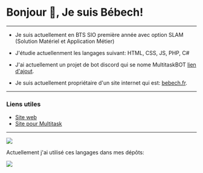 # Bonjour 👋, Je suis Bébech!
-------------------------------------------------------------------------------
- Je suis actuellement en BTS SIO première année avec option SLAM (Solution Matériel et Application Métier)
- J'étudie actuellenment les langages suivant: HTML, CSS, JS, PHP, C#

- J'ai actuellement un projet de bot discord qui se nome MultitaskBOT [lien d'ajout](https://urlz.fr/kaE2).
- Je suis actuellement propriétaire d'un site internet qui est: [bebech.fr](https://www.bebech.fr).
------------------------------------------------------------------------------
### Liens utiles

- [Site web](https://www.bebech.fr)
- [Site pour Multitask](https://www.bebech.fr/multitask)
------------------------------------------------------------------------------

<img src="https://github-readme-stats.vercel.app/api?username=Mathbech&show_icons=true&theme=tokyonight">

Actuellement j'ai utilisé ces langages dans mes dépôts:

<img align="center" src="[https://img.shields.io/badge/html5-%23E34F26.svg?style=for-the-badge&logo=html5&logoColor=white](https://github-readme-stats.vercel.app/api/top-langs?username=Mathbech&show_icons=true&locale=en&layout=compact)">
<!--- 
[![GitHub top language](https://img.shields.io/github/languages/top/Mathbech.svg)](https://github.com/Mathbech)


[![GitHub top language](https://img.shields.io/github/languages/top/Mathbech.svg)](https://github.com/Mathbech)
---!>


<!---
Mathbech/Mathbech is a ✨ special ✨ repository because its `README.md` (this file) appears on your GitHub profile.
You can click the Preview link to take a look at your changes.
--->
